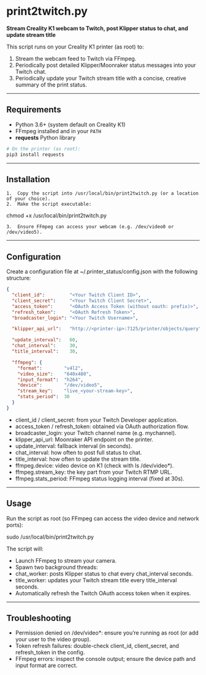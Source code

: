 # print2twitch.py

**Stream Creality K1 webcam to Twitch, post Klipper status to chat, and update stream title**

This script runs on your Creality K1 printer (as root) to:

1. Stream the webcam feed to Twitch via FFmpeg.  
2. Periodically post detailed Klipper/Moonraker status messages into your Twitch chat.  
3. Periodically update your Twitch stream title with a concise, creative summary of the print status.  

---

## Requirements

- Python 3.6+ (system default on Creality K1)  
- FFmpeg installed and in your `PATH`  
- **requests** Python library  

```bash
# On the printer (as root):
pip3 install requests
```

---

## Installation
	1.	Copy the script into /usr/local/bin/print2twitch.py (or a location of your choice).
	2.	Make the script executable:

chmod +x /usr/local/bin/print2twitch.py


	3.	Ensure FFmpeg can access your webcam (e.g. /dev/video0 or /dev/video5).

---
## Configuration

Create a configuration file at ~/.printer_status/config.json with the following structure:

```json
{
  "client_id":         "<Your Twitch Client ID>",
  "client_secret":     "<Your Twitch Client Secret>",
  "access_token":      "<OAuth Access Token (without oauth: prefix)>",
  "refresh_token":     "<OAuth Refresh Token>",
  "broadcaster_login": "<Your Twitch Username>",

  "klipper_api_url":   "http://<printer-ip>:7125/printer/objects/query",

  "update_interval":   60,
  "chat_interval":     30,
  "title_interval":    30,

  "ffmpeg": {
    "format":        "v4l2",
    "video_size":    "640x480",
    "input_format":  "h264",
    "device":        "/dev/video5",
    "stream_key":    "live_<your-stream-key>",
    "stats_period":  30
  }
}
```

* client_id / client_secret: from your Twitch Developer application.
* access_token / refresh_token: obtained via OAuth authorization flow.
* broadcaster_login: your Twitch channel name (e.g. mychannel).
* klipper_api_url: Moonraker API endpoint on the printer.
* update_interval: fallback interval (in seconds).
* chat_interval: how often to post full status to chat.
* title_interval: how often to update the stream title.
* ffmpeg.device: video device on K1 (check with ls /dev/video*).
* ffmpeg.stream_key: the key part from your Twitch RTMP URL.
* ffmpeg.stats_period: FFmpeg status logging interval (fixed at 30s).

---
## Usage

Run the script as root (so FFmpeg can access the video device and network ports):

sudo /usr/local/bin/print2twitch.py

The script will:
* Launch FFmpeg to stream your camera.
* Spawn two background threads:
* chat_worker: posts Klipper status to chat every chat_interval seconds.
* title_worker: updates your Twitch stream title every title_interval seconds.
* Automatically refresh the Twitch OAuth access token when it expires.

---
## Troubleshooting
* Permission denied on /dev/video*: ensure you’re running as root (or add your user to the video group).
* Token refresh failures: double-check client_id, client_secret, and refresh_token in the config.
* FFmpeg errors: inspect the console output; ensure the device path and input format are correct.

